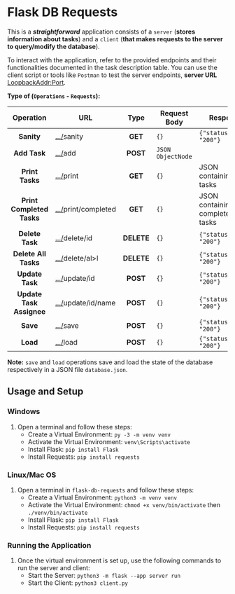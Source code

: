 # Flask DB Requests

This is a ***straightforward*** application consists of a `server` (**stores information about tasks**) and a `client` (**that makes requests to the server to query/modify the database**).

To interact with the application, refer to the provided endpoints and their functionalities documented in the task description table. You can use the client script or tools like `Postman` to test the server endpoints, **server URL** [LoopbackAddr:Port](<http://127.0.0.1:5000/>).

**Type of (`Operations` - `Requests`):**

| **Operation**           | URL                                          |**Type**| Request Body                  | Response                     |
|:-----------------------:|----------------------------------------------|:------:|-------------------------------|------------------------------|
| **Sanity**              | [.../](<http://127.0.0.1:5000/>)sanity               |**GET** | `{}`                          | `{"status_code": "200"}`     |
| **Add Task**            | [.../](<http://127.0.0.1:5000/>)add                 |**POST**| `JSON ObjectNode`     |
| **Print Tasks**          | [.../](<http://127.0.0.1:5000/>)print              |**GET**| `{}`                          | JSON containing all tasks   |
| **Print Completed Tasks**| [.../](<http://127.0.0.1:5000/>)print/completed    |**GET**| `{}`                          | JSON containing completed tasks |
| **Delete Task**         | [.../](<http://127.0.0.1:5000/>)delete/id           |**DELETE**| `{}`                          | `{"status_code": "200"}`     |
| **Delete All Tasks**     | [.../](<http://127.0.0.1:5000/>)delete/al>l        |**DELETE**| `{}`                          | `{"status_code": "200"}`     |
| **Update Task**          | [.../](<http://127.0.0.1:5000/>)update/id          |**POST**| `{}`                          | `{"status_code": "200"}`     |
| **Update Task Assignee** | [.../](<http://127.0.0.1:5000/>)update/id/name     |**POST**| `{}`                          | `{"status_code": "200"}`     |
| **Save**                 | [.../](<http://127.0.0.1:5000/>)save               |**POST**| `{}`                          | `{"status_code": "200"}`     |
| **Load**                 | [.../](<http://127.0.0.1:5000/>)load               |**POST**| `{}`                          | `{"status_code": "200"}`     |

**Note:** `save` and `load` operations save and load the state of the database respectively in a JSON file `database.json`.

## Usage and Setup

### Windows

1. Open a terminal and follow these steps:
   - Create a Virtual Environment: `py -3 -m venv venv`
   - Activate the Virtual Environment: `venv\Scripts\activate`
   - Install Flask: `pip install Flask`
   - Install Requests: `pip install requests`

### Linux/Mac OS

1. Open a terminal in `flask-db-requests` and follow these steps:
   - Create a Virtual Environment: `python3 -m venv venv`
   - Activate the Virtual Environment: `chmod +x venv/bin/activate` then `./venv/bin/activate`
   - Install Flask: `pip install Flask`
   - Install Requests: `pip install requests`

### Running the Application

1. Once the virtual environment is set up, use the following commands to run the server and client:
   - Start the Server: `python3 -m flask --app server run`
   - Start the Client: `python3 client.py`
